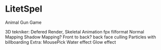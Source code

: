 # LitetSpel
Animal Gun Game

3D tekniker:
Defered Render, 
Skeletal Animation
fpx filformat
Normal Mapping
Shadow Mapping?
Front to back?
back face culling
Particles with billboarding
Extra:
MousePick
Water effect
Glow effect


